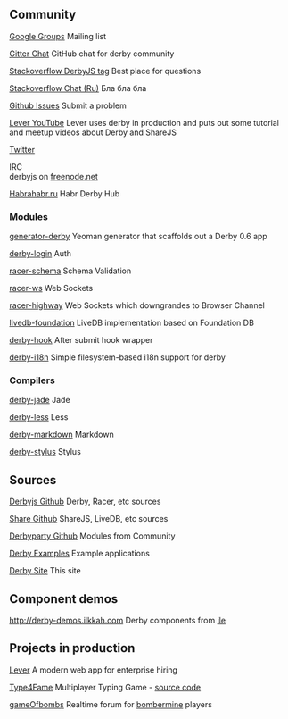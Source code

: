 ## Community

[Google Groups](https://groups.google.com/group/derbyjs)
Mailing list

[Gitter Chat](https://gitter.im/derbyjs/derby)
GitHub chat for derby community

[Stackoverflow DerbyJS tag](http://stackoverflow.com/questions/tagged/derbyjs)
Best place for questions

[Stackoverflow Chat (Ru)](http://chat.stackoverflow.com/rooms/41934/derbyjs-ru)
Бла бла бла

[Github Issues](https://github.com/derbyjs/derby/issues)
Submit a problem

[Lever YouTube](https://www.youtube.com/user/LeverApp)
Lever uses derby in production and puts out some tutorial and meetup videos about Derby and ShareJS

[Twitter](https://twitter.com/derbyjs)

IRC  
derbyjs on [freenode.net](http://freenode.net)

[Habrahabr.ru](http://habrahabr.ru/hub/derbyjs/)
Habr Derby Hub


### Modules

[generator-derby](https://github.com/derbyparty/generator-derby)
Yeoman generator that scaffolds out a Derby 0.6 app

[derby-login](https://github.com/derbyparty/derby-login)
Auth

[racer-schema](https://github.com/derbyparty/racer-schema)
Schema Validation

[racer-ws](https://github.com/derbyparty/racer-ws)
Web Sockets

[racer-highway](https://github.com/derbyparty/racer-highway)
Web Sockets which downgrandes to Browser Channel

[livedb-foundation](https://github.com/josephg/livedb-foundation)
LiveDB implementation based on Foundation DB

[derby-hook](https://github.com/derbyparty/derby-hook)
After submit hook wrapper

[derby-i18n](https://github.com/jamesknelson/derby-i18n)
Simple filesystem-based i18n support for derby


### Compilers

[derby-jade](https://github.com/derbyparty/derby-jade)
Jade

[derby-less](https://github.com/derbyjs/derby-less)
Less

[derby-markdown](https://github.com/derbyparty/derby-markdown)
Markdown

[derby-stylus](https://github.com/derbyjs/derby-stylus)
Stylus


## Sources

[Derbyjs Github](https://github.com/derbyjs)
Derby, Racer, etc sources

[Share Github](https://github.com/share)
ShareJS, LiveDB, etc sources

[Derbyparty Github](https://github.com/derbyparty)
Modules from Community

[Derby Examples](https://github.com/derbyjs/derby-examples)
Example applications

[Derby Site](https://github.com/derbyjs/derby-site)
This site


## Component demos

http://derby-demos.ilkkah.com
Derby components from [ile](https://github.com/ile/)

## Projects in production

[Lever](https://lever.co/)
A modern web app for enterprise hiring

[Type4Fame](http://type4fame.com/)
Multiplayer Typing Game - [source code](https://github.com/cray0000/type4fame)

[gameOfbombs](http://gameofbombs.com/community/)
Realtime forum for [bombermine](http://bombermine.com/) players
